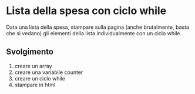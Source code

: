 Lista della spesa con ciclo while
===
Data una lista della spesa, stampare sulla pagina (anche brutalmente, basta che si vedano) gli elementi della lista individualmente con un ciclo while.

## Svolgimento
1. creare un array
2. creare una variabile counter
3. creare un ciclo while
4. stampare in html